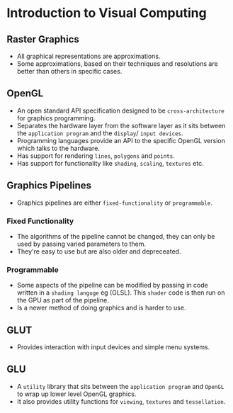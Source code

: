 # Introduction to Visual Computing

## Raster Graphics
* All graphical representations are approximations.
* Some approximations, based on their techniques and resolutions are better than others in specific cases.

## OpenGL
* An open standard API specification designed to be `cross-architecture` for graphics programming.
* Separates the hardware layer from the software layer as it sits between the `application program` and the `display`/ `input devices`.
* Programming languages provide an API to the specific OpenGL version which talks to the hardware.
* Has support for rendering `lines`, `polygons` and `points`. 
* Has support for functionality like `shading`, `scaling`, `textures` etc.

## Graphics Pipelines
* Graphics pipelines are either `fixed-functionality` or `programmable`.

### Fixed Functionality
*  The algorithms of the pipeline cannot be changed, they can only be used by passing varied parameters to them.
* They're easy to use but are also older and depreceated.

### Programmable
* Some aspects of the pipeline can be modified by passing in code written in a `shading languge` eg (GLSL). This `shader` code is then run on the GPU as part of the pipeline.
* Is a newer method of doing graphics and is harder to use.

## GLUT
* Provides interaction with input devices and simple menu systems.

## GLU
* A `utility` library that sits between the `application program` and `OpenGL` to wrap up lower level OpenGL graphics.
* It also provides utility functions for `viewing`, `textures` and `tessellation`.
